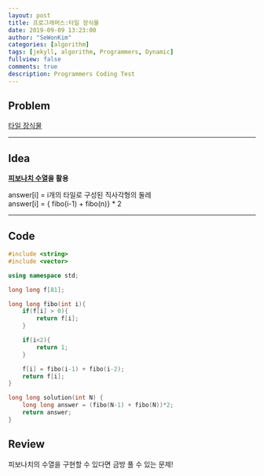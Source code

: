 ```yaml
---
layout: post
title: 프로그래머스:타일 장식물
date: 2019-09-09 13:23:00
author: "SeWonKim"
categories: [algorithm]
tags: [jekyll, algorithm, Programmers, Dynamic]
fullview: false
comments: true
description: Programmers Coding Test
---
```


## Problem

[타일 장식물](https://programmers.co.kr/learn/courses/30/lessons/43104)

---

## Idea

**[피보나치 수열](https://sewonkimm.github.io/algorithm/2019/09/03/Fibonacci.html)을 활용**

answer[i] = i개의 타일로 구성된 직사각형의 둘레  
answer[i] = { fibo(i-1) + fibo(n)} \* 2

---

## Code

```cpp
#include <string>
#include <vector>

using namespace std;

long long f[81];

long long fibo(int i){
    if(f[i] > 0){
        return f[i];
    }

    if(i<2){
        return 1;
    }

    f[i] = fibo(i-1) + fibo(i-2);
    return f[i];
}

long long solution(int N) {
    long long answer = (fibo(N-1) + fibo(N))*2;
    return answer;
}
```

## Review

피보나치의 수열을 구현할 수 있다면 금방 풀 수 있는 문제!
